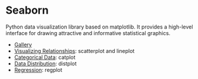 # Seaborn
Python data visualization library based on matplotlib. 
It provides a high-level interface for drawing attractive and informative statistical graphics.

- [Gallery](https://seaborn.pydata.org/examples/index.html)
- [Visualizing Relationships](https://seaborn.pydata.org/tutorial/relational.html): scatterplot and lineplot
- [Categorical Data](https://seaborn.pydata.org/tutorial/categorical.html): catplot
- [Data Distribution](https://seaborn.pydata.org/tutorial/distributions.html): distplot
- [Regression](https://seaborn.pydata.org/tutorial/regression.html): regplot
